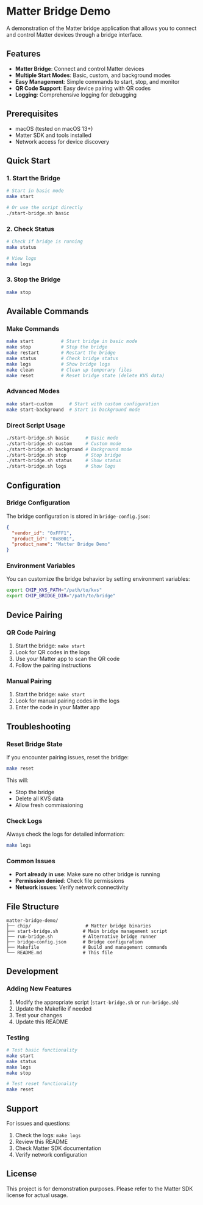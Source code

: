 # Matter Bridge Demo

A demonstration of the Matter bridge application that allows you to connect and control Matter devices through a bridge interface.

## Features

- **Matter Bridge**: Connect and control Matter devices
- **Multiple Start Modes**: Basic, custom, and background modes
- **Easy Management**: Simple commands to start, stop, and monitor
- **QR Code Support**: Easy device pairing with QR codes
- **Logging**: Comprehensive logging for debugging

## Prerequisites

- macOS (tested on macOS 13+)
- Matter SDK and tools installed
- Network access for device discovery

## Quick Start

### 1. Start the Bridge

```bash
# Start in basic mode
make start

# Or use the script directly
./start-bridge.sh basic
```

### 2. Check Status

```bash
# Check if bridge is running
make status

# View logs
make logs
```

### 3. Stop the Bridge

```bash
make stop
```

## Available Commands

### Make Commands

```bash
make start          # Start bridge in basic mode
make stop           # Stop the bridge
make restart        # Restart the bridge
make status         # Check bridge status
make logs           # Show bridge logs
make clean          # Clean up temporary files
make reset          # Reset bridge state (delete KVS data)
```

### Advanced Modes

```bash
make start-custom      # Start with custom configuration
make start-background  # Start in background mode
```

### Direct Script Usage

```bash
./start-bridge.sh basic      # Basic mode
./start-bridge.sh custom     # Custom mode
./start-bridge.sh background # Background mode
./start-bridge.sh stop       # Stop bridge
./start-bridge.sh status     # Show status
./start-bridge.sh logs       # Show logs
```

## Configuration

### Bridge Configuration

The bridge configuration is stored in `bridge-config.json`:

```json
{
  "vendor_id": "0xFFF1",
  "product_id": "0x8001",
  "product_name": "Matter Bridge Demo"
}
```

### Environment Variables

You can customize the bridge behavior by setting environment variables:

```bash
export CHIP_KVS_PATH="/path/to/kvs"
export CHIP_BRIDGE_DIR="/path/to/bridge"
```

## Device Pairing

### QR Code Pairing

1. Start the bridge: `make start`
2. Look for QR codes in the logs
3. Use your Matter app to scan the QR code
4. Follow the pairing instructions

### Manual Pairing

1. Start the bridge: `make start`
2. Look for manual pairing codes in the logs
3. Enter the code in your Matter app

## Troubleshooting

### Reset Bridge State

If you encounter pairing issues, reset the bridge:

```bash
make reset
```

This will:
- Stop the bridge
- Delete all KVS data
- Allow fresh commissioning

### Check Logs

Always check the logs for detailed information:

```bash
make logs
```

### Common Issues

- **Port already in use**: Make sure no other bridge is running
- **Permission denied**: Check file permissions
- **Network issues**: Verify network connectivity

## File Structure

```
matter-bridge-demo/
├── chip/                    # Matter bridge binaries
├── start-bridge.sh         # Main bridge management script
├── run-bridge.sh           # Alternative bridge runner
├── bridge-config.json      # Bridge configuration
├── Makefile                # Build and management commands
└── README.md               # This file
```

## Development

### Adding New Features

1. Modify the appropriate script (`start-bridge.sh` or `run-bridge.sh`)
2. Update the Makefile if needed
3. Test your changes
4. Update this README

### Testing

```bash
# Test basic functionality
make start
make status
make logs
make stop

# Test reset functionality
make reset
```

## Support

For issues and questions:
1. Check the logs: `make logs`
2. Review this README
3. Check Matter SDK documentation
4. Verify network configuration

## License

This project is for demonstration purposes. Please refer to the Matter SDK license for actual usage.
